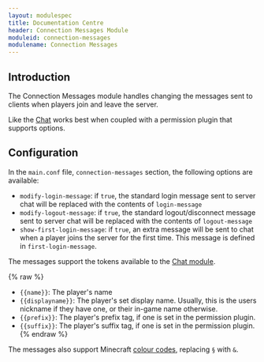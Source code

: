 ```yaml
---
layout: modulespec
title: Documentation Centre
header: Connection Messages Module
moduleid: connection-messages
modulename: Connection Messages
---
```


## Introduction

The Connection Messages module handles changing the messages sent to clients when players join and leave the server.

Like the [Chat](chat.html) works best when coupled with a permission plugin that supports options.

## Configuration

In the `main.conf` file, `connection-messages` section, the following options are available:

* `modify-login-message`: if `true`, the standard login message sent to server chat will be replaced with the contents of `login-message`
* `modify-logout-message`: if `true`, the standard logout/disconnect message sent to server chat will be replaced with the contents of `logout-message`
* `show-first-login-message`: if `true`, an extra message will be sent to chat when a player joins the server for the first time.
This message is defined in `first-login-message`.

The messages support the tokens available to the [Chat module](chat.html).

{% raw %}
* `{{name}}`: The player's name
* `{{displayname}}`: The player's set display name. Usually, this is the users nickname if they have one, or their in-game name otherwise.
* `{{prefix}}`: The player's prefix tag, if one is set in the permission plugin.
* `{{suffix}}`: The player's suffix tag, if one is set in the permission plugin.
{%  endraw %}

The messages also support Minecraft <a href="http://minecraft.gamepedia.com/Formatting_codes#Color_codes" target="_blank">colour codes</a>,
replacing `§` with `&`.